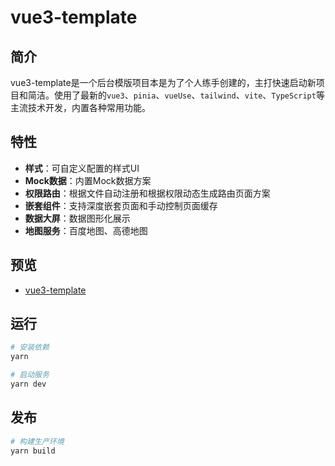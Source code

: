 # vue3-template

## 简介
vue3-template是一个后台模版项目本是为了个人练手创建的，主打快速启动新项目和简洁。使用了最新的`vue3`、`pinia`、`vueUse`、`tailwind`、`vite`、`TypeScript`等主流技术开发，内置各种常用功能。

## 特性
- **样式**：可自定义配置的样式UI
- **Mock数据**：内置Mock数据方案
- **权限路由**：根据文件自动注册和根据权限动态生成路由页面方案
- **嵌套组件**：支持深度嵌套页面和手动控制页面缓存
- **数据大屏**：数据图形化展示
- **地图服务**：百度地图、高德地图

## 预览
- [vue3-template](https://jadmin.vercel.app)

## 运行

```bash
# 安装依赖
yarn

# 启动服务
yarn dev
```

## 发布

```bash
# 构建生产环境
yarn build
```
